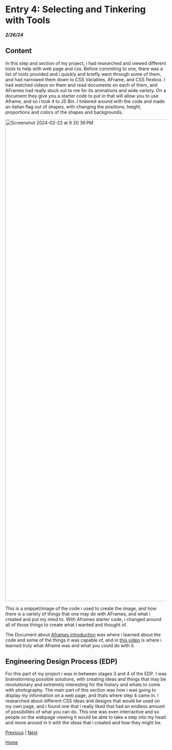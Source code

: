 # Entry 4: Selecting and Tinkering with Tools
##### 2/26/24

## Content
In this step and section of my project, i had researched and viewed different tools to help with web page and css.  Before commiting to one, there was a list of tools provided and i quickly and briefly went through some of them, and had narrowed them down to CSS Variables, AFrame, and CSS flexbox.  I had watched videos on them and read documents on each of them, and AFrames had really stuck out to me for its animations and wide variety.  On a document they give you a starter code to put in that will allow you to use Aframe, and so i took it to JS Bin.  I tinkered around with the code and made an italian flag out of shapes, with changing the positions, height, proportions and colors of the shapes and backgrounds.

<img width="1507" alt="Screenshot 2024-02-22 at 9 20 36 PM" src="https://github.com/andrep8376/sep10-freedom-project/assets/146866615/948c2235-4dbc-4bd9-b6e8-3c1a152f2fa2">

This is a snippet/image of the code i used to create the image, and how there is a variety of things that one may do with AFrames, and what i created and put my mind to.  With Aframes starter code, i changed around all of those things to create what i wanted and thought of.

The Document about [Aframes introduction](https://aframe.io/docs/1.5.0/introduction/) was where i learned about the code and some of the things it was capable of, and in [this video](https://www.youtube.com/watch?v=ktjMCanKNLk&list=PL8MkBHej75fJD-HveDzm4xKrciC5VfYuV) is where i learned truly what Aframe was and what you could do with it.

## Engineering Design Process (EDP)

For this part of my project i was in between stages 3 and 4 of the EDP.  I was brainstorming possible solutions, with creating ideas and things that may be revolutionary and extremely interesting for the history and whats to come with photography.  The main part of this section was how i was going to display my information on a web page, and thats where step 4 came in.  I researched about different CSS ideas and designs that would be used on my own page, and i found one that i really liked that had an endless amount of possibilites of what you can do.  This one was even interractive and so people on the webpage viewing it would be able to take a step into my head and move around in it with the ideas that i created and how they might be.





[Previous](entry03.md) | [Next](entry05.md)

[Home](../README.md)
